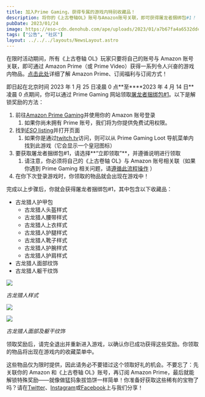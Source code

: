 ```yaml
---
title: 加入Prime Gaming，获得专属的游戏内特别收藏品！
description: 将你的《上古卷轴OL》账号与Amazon账号关联，即可获得屠龙者捆绑包#1！
pubDate: 2023/01/24
image: https://eso-cdn.denohub.com/ape/uploads/2023/01/a7b67fa4a6532ddc0ebec566a169d1b5.jpg
tags: ["公告", "社区"]
layout: ../../../layouts/NewsLayout.astro
---
```


在限时活动期间，所有《上古卷轴 OL》玩家只要将自己的账号与 Amazon 账号关联，即可通过 Amazon Prime（或 Prime
Video）获得一系列令人兴奋的游戏内物品。[点击此处](https://gaming.amazon.com/)详细了解 Amazon Prime、订阅福利与订阅方式！

即日起在北京时间 2023 年 1 月 25 日凌晨 0 点**至\*\***2023 年 4 月 14 日\*\*凌晨 0 点期间，你可以通过 Prime Gaming
网站领取[屠龙者捆绑包#1](https://gaming.amazon.com/dragon-slayer-bundle?ref_=SM_TESO03_P1_IGP)。以下是解锁奖励的方法：

1. 前往[Amazon Prime Gaming](https://gaming.amazon.com/home)并使用你的 Amazon 账号登录
   1. 如果你尚未拥有 Prime 账号，我们将为你提供免费试用权限。
2. 找到[_ESO_ listing](https://gaming.amazon.com/loot/eso?ref_=SM_TESO02_P1_IGP)并打开页面
   1. 如果你是通过[twitch.tv](https://www.twitch.tv/)访问，则可以从 Prime Gaming Loot
      导航菜单内找到此游戏（它会显示一个皇冠图标）
3. 要获取屠龙者捆绑包#1，请选择**“立即领取”**，并遵循说明进行领取
   1. 请注意，你必须将自己的《上古卷轴 OL》与 Amazon 账号相关联（如果你遇到 Prime Gaming
      相关问题，请[遵循此流程操作](https://help-zh-cn.elderscrollsonline.com/app/answers/detail/a_id/56541/kw/Amazon) ）
4. 在你下次登录游戏时，你领取的物品就会出现在游戏中！

完成以上步骤后，你就会获得屠龙者捆绑包#1，其中包含以下收藏品：

- 古龙猎人护甲包
  - 古龙猎人头盔样式
  - 古龙猎人腰带样式
  - 古龙猎人上衣样式
  - 古龙猎人护腿样式
  - 古龙猎人靴子样式
  - 古龙猎人护腕样式
  - 古龙猎人护肩样式
- 古龙猎人面部纹饰
- 古龙猎人躯干纹饰

![](https://eso-cdn.denohub.com/ape/uploads/2023/01/f3f7b84a00308f81046c9c6e04fa7fcf.png)

<p class="text-gray-500 text-sm text-center"><i>古龙猎人样式</i></p>

![](https://eso-cdn.denohub.com/ape/uploads/2023/01/9955d99811700b9e4fdc64855682bb50.png)

![](https://eso-cdn.denohub.com/ape/uploads/2023/01/73537b7106994332a97a691855699ed0.png)

<p class="text-gray-500 text-sm text-center"><i>古龙猎人面部及躯干纹饰</i></p>

领取奖励后，请完全退出并重新进入游戏，以确认你已成功获得这些奖励。你领取的物品将出现在游戏内的收藏菜单中。

这些物品仅为限时提供，因此请务必不要错过这个领取好礼的机会。不要忘了：先关联你的 Amazon 和《上古卷轴 OL》账号，再订阅
Amazon
Prime，最后就能解锁特殊奖励——就像做猛犸象拔馅饼一样简单！你准备好获取这些稀有的宝物了吗？请在[Twitter](https://twitter.com/TESOnline)、[Instagram](https://www.instagram.com/elderscrollsonline/)或[Facebook](https://www.facebook.com/ElderScrollsOnline)上与我们分享！
